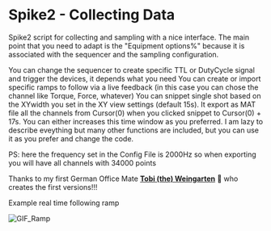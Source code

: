 # Spike2 - Collecting Data
Spike2 script for collecting and sampling with a nice interface. The main point that you need to adapt is the "Equipment options%" because it is associated with the sequencer and the sampling configuration. 

You can change the sequencer to create specific TTL or DutyCycle signal and trigger the devices, it depends what you need
You can create or import specific ramps to follow via a live feedback (in this case you can chose the channel like Torque, Force, whatever)
You can snippet single shot based on the XYwidth you set in the XY view settings (default 15s). It export as MAT file all the channels from Cursor(0) when you clicked snippet to Cursor(0) + 17s. You can either increases this time window as you preferred. 
I am lazy to describe eveything but many other functions are included, but you can use it as you prefer and change the code. 

PS: here the frequency set in the Config File is 2000Hz so when exporting you will have all channels with 34000 points


Thanks to my first German Office Mate **[Tobi (the) Weingarten](https://github.com/vinjardin)** 🍷 who creates the first versions!!!

Example real time following ramp


  ![GIF_Ramp](https://user-images.githubusercontent.com/73119114/177746110-d5c6240d-1af0-44d8-83c9-f5e2dd74e2d0.gif)
